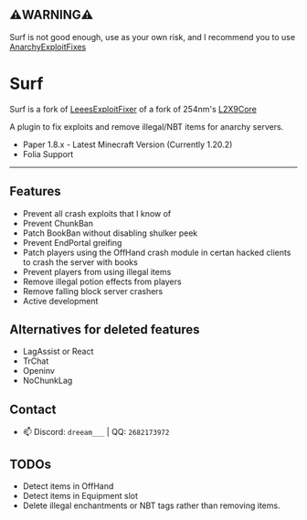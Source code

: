 ## ⚠️WARNING⚠️

Surf is not good enough, use as your own risk, and I recommend you to use [AnarchyExploitFixes](https://github.com/moom0o/AnarchyExploitFixes)

# Surf
Surf is a fork of [LeeesExploitFixer](https://github.com/XeraPlugins/LeeesExploitFixer-3.0) of a fork of 254nm's [L2X9Core](https://github.com/254nm/L2X9Core)

A plugin to fix exploits and remove illegal/NBT items for anarchy servers.

- Paper 1.8.x - Latest Minecraft Version (Currently 1.20.2)
- Folia Support

___

## Features

* Prevent all crash exploits that I know of
* Prevent ChunkBan
* Patch BookBan without disabling shulker peek
* Prevent EndPortal greifing
* Patch players using the OffHand crash module in certan hacked clients to crash the server with books
* Prevent players from using illegal items
* Remove illegal potion effects from players
* Remove falling block server crashers
* Active development

## Alternatives for deleted features
* LagAssist or React
* TrChat
* Openinv
* NoChunkLag

## Contact

- 📫 Discord: `dreeam___` | QQ: `2682173972`

## TODOs
* Detect items in OffHand
* Detect items in Equipment slot
* Delete illegal enchantments or NBT tags rather than removing items.
